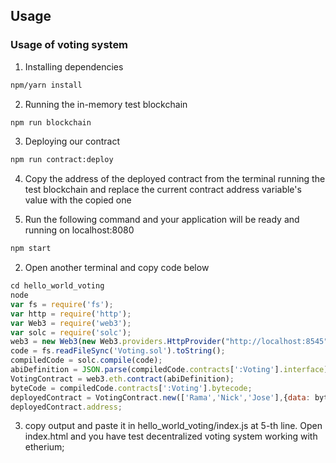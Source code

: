 ## Usage

### Usage of voting system
1. Installing dependencies
```bash
npm/yarn install
```
2. Running the in-memory test blockchain
```bash
npm run blockchain
```
3. Deploying our contract
```bash
npm run contract:deploy
```
4. Copy the address of the deployed contract from the terminal running the test blockchain and replace the current contract address variable's value with the copied one

5. Run the following command and your application will be ready and running on localhost:8080
```bash
npm start
```
2. Open another terminal and copy code below
```javascript
cd hello_world_voting
node
var fs = require('fs');
var http = require('http');
var Web3 = require('web3');
var solc = require('solc');
web3 = new Web3(new Web3.providers.HttpProvider("http://localhost:8545"));
code = fs.readFileSync('Voting.sol').toString();
compiledCode = solc.compile(code);
abiDefinition = JSON.parse(compiledCode.contracts[':Voting'].interface);
VotingContract = web3.eth.contract(abiDefinition);
byteCode = compiledCode.contracts[':Voting'].bytecode;
deployedContract = VotingContract.new(['Rama','Nick','Jose'],{data: byteCode, from: web3.eth.accounts[0], gas: 4700000});
deployedContract.address;

```
3. copy output and paste it in hello_world_voting/index.js at 5-th line.
Open index.html and you have test decentralized voting system working with etherium;
